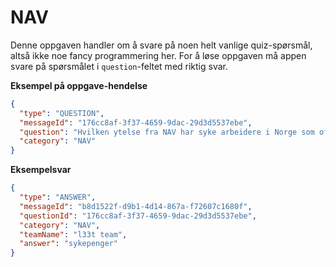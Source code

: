 # NAV

Denne oppgaven handler om å svare på noen helt vanlige quiz-spørsmål, altså ikke noe fancy programmering her. For å løse
oppgaven må appen svare på spørsmålet i `question`-feltet med riktig svar.

**Eksempel på oppgave-hendelse**

```json
{
  "type": "QUESTION",
  "messageId": "176cc8af-3f37-4659-9dac-29d3d5537ebe",
  "question": "Hvilken ytelse fra NAV har syke arbeidere i Norge som oftest rett på?",
  "category": "NAV"
}
```

**Eksempelsvar**

```json
{
  "type": "ANSWER",
  "messageId": "b8d1522f-d9b1-4d14-867a-f72607c1680f",
  "questionId": "176cc8af-3f37-4659-9dac-29d3d5537ebe",
  "category": "NAV",
  "teamName": "l33t team",
  "answer": "sykepenger"
}
```
